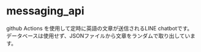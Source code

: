 ﻿# messaging_api
github Actions を使用して定時に英語の文章が送信されるLINE chatbotです。
データベースは使用せず、JSONファイルから文章をランダムで取り出しています。
